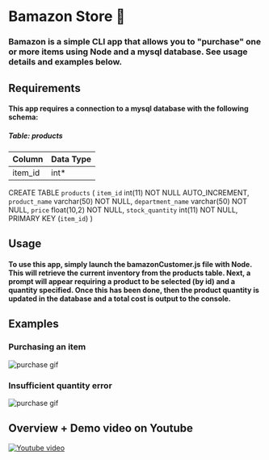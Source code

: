 # **Bamazon Store** :shopping_cart:

### Bamazon is a simple CLI app that allows you to "purchase" one or more items using Node and a mysql database. See usage details and examples below.

## **Requirements**

#### This app requires a connection to a mysql database with the following schema:

##### Table: products

|Column    | Data Type    |
| -------- | ------------ |
|item_id   | int*         | 

CREATE TABLE `products` (
  `item_id` int(11) NOT NULL AUTO_INCREMENT,
  `product_name` varchar(50) NOT NULL,
  `department_name` varchar(50) NOT NULL,
  `price` float(10,2) NOT NULL,
  `stock_quantity` int(11) NOT NULL,
  PRIMARY KEY (`item_id`)
)

## **Usage**

#### To use this app, simply launch the bamazonCustomer.js file with Node. This will retrieve the current inventory from the products table. Next, a prompt will appear requiring a product to be selected (by id) and a quantity specified. Once this has been done, then the product quantity is updated in the database and a total cost is output to the console.

## **Examples**

### Purchasing an item
![purchase gif](https://media.giphy.com/media/gIHEchVCr9zJcNNifS/giphy.gif)

### Insufficient quantity error
![purchase gif](https://media.giphy.com/media/mEze5lRPzhw3MxMlHc/giphy.gif)

## Overview + Demo video on Youtube
[![Youtube video](https://img.youtube.com/vi/TSV1xhCYCRg/0.jpg)](https://www.youtube.com/watch?v=TSV1xhCYCRg)
